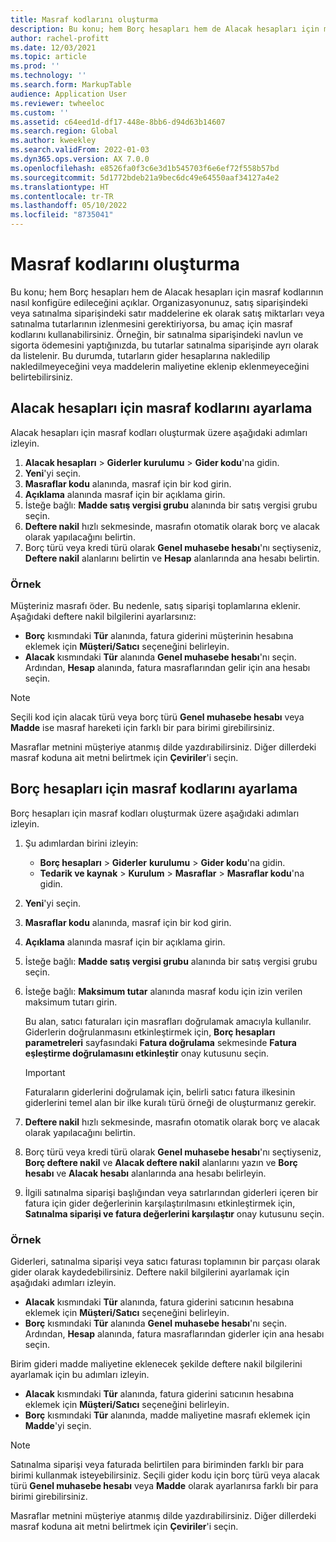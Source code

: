 ```yaml
---
title: Masraf kodlarını oluşturma
description: Bu konu; hem Borç hesapları hem de Alacak hesapları için masraf kodlarının nasıl konfigüre edileceğini açıklar.
author: rachel-profitt
ms.date: 12/03/2021
ms.topic: article
ms.prod: ''
ms.technology: ''
ms.search.form: MarkupTable
audience: Application User
ms.reviewer: twheeloc
ms.custom: ''
ms.assetid: c64eed1d-df17-448e-8bb6-d94d63b14607
ms.search.region: Global
ms.author: kweekley
ms.search.validFrom: 2022-01-03
ms.dyn365.ops.version: AX 7.0.0
ms.openlocfilehash: e8526fa0f3c6e3d1b545703f6e6ef72f558b57bd
ms.sourcegitcommit: 5d1772bdeb21a9bec6dc49e64550aaf34127a4e2
ms.translationtype: HT
ms.contentlocale: tr-TR
ms.lasthandoff: 05/10/2022
ms.locfileid: "8735041"
---
```

# <a name="create-charges-codes"></a>Masraf kodlarını oluşturma

Bu konu; hem Borç hesapları hem de Alacak hesapları için masraf kodlarının nasıl konfigüre edileceğini açıklar. Organizasyonunuz, satış siparişindeki veya satınalma siparişindeki satır maddelerine ek olarak satış miktarları veya satınalma tutarlarının izlenmesini gerektiriyorsa, bu amaç için masraf kodlarını kullanabilirsiniz. Örneğin, bir satınalma siparişindeki navlun ve sigorta ödemesini yaptığınızda, bu tutarlar satınalma siparişinde ayrı olarak da listelenir. Bu durumda, tutarların gider hesaplarına nakledilip nakledilmeyeceğini veya maddelerin maliyetine eklenip eklenmeyeceğini belirtebilirsiniz.

## <a name="set-up-charges-codes-for-accounts-receivable"></a>Alacak hesapları için masraf kodlarını ayarlama

Alacak hesapları için masraf kodları oluşturmak üzere aşağıdaki adımları izleyin.

1. **Alacak hesapları** &gt; **Giderler kurulumu** &gt; **Gider kodu**'na gidin.
2. **Yeni**'yi seçin.
3. **Masraflar kodu** alanında, masraf için bir kod girin.
3. **Açıklama** alanında masraf için bir açıklama girin.
4. İsteğe bağlı: **Madde satış vergisi grubu** alanında bir satış vergisi grubu seçin.
5. **Deftere nakil** hızlı sekmesinde, masrafın otomatik olarak borç ve alacak olarak yapılacağını belirtin.
6. Borç türü veya kredi türü olarak **Genel muhasebe hesabı**'nı seçtiyseniz, **Deftere nakil** alanlarını belirtin ve **Hesap** alanlarında ana hesabı belirtin.

### <a name="example"></a>Örnek

Müşteriniz masrafı öder. Bu nedenle, satış siparişi toplamlarına eklenir. Aşağıdaki deftere nakil bilgilerini ayarlarsınız:

- **Borç** kısmındaki **Tür** alanında, fatura giderini müşterinin hesabına eklemek için **Müşteri/Satıcı** seçeneğini belirleyin.
- **Alacak** kısmındaki **Tür** alanında **Genel muhasebe hesabı**'nı seçin. Ardından, **Hesap** alanında, fatura masraflarından gelir için ana hesabı seçin.

> [!NOTE]
> Seçili kod için alacak türü veya borç türü **Genel muhasebe hesabı** veya **Madde** ise masraf hareketi için farklı bir para birimi girebilirsiniz.

Masraflar metnini müşteriye atanmış dilde yazdırabilirsiniz. Diğer dillerdeki masraf koduna ait metni belirtmek için **Çeviriler**'i seçin.

## <a name="set-up-charges-codes-for-accounts-payable"></a>Borç hesapları için masraf kodlarını ayarlama

Borç hesapları için masraf kodları oluşturmak üzere aşağıdaki adımları izleyin.

1. Şu adımlardan birini izleyin:

    - **Borç hesapları** &gt; **Giderler** **kurulumu** &gt; **Gider kodu**'na gidin.
    - **Tedarik ve kaynak** &gt; **Kurulum** &gt; **Masraflar** &gt; **Masraflar kodu**'na gidin.

2. **Yeni**'yi seçin.
3. **Masraflar kodu** alanında, masraf için bir kod girin.
3. **Açıklama** alanında masraf için bir açıklama girin.
4. İsteğe bağlı: **Madde satış vergisi grubu** alanında bir satış vergisi grubu seçin.
5. İsteğe bağlı: **Maksimum tutar** alanında masraf kodu için izin verilen maksimum tutarı girin.

    Bu alan, satıcı faturaları için masrafları doğrulamak amacıyla kullanılır. Giderlerin doğrulanmasını etkinleştirmek için, **Borç hesapları parametreleri** sayfasındaki **Fatura doğrulama** sekmesinde **Fatura eşleştirme doğrulamasını etkinleştir** onay kutusunu seçin.

    > [!IMPORTANT]
    > Faturaların giderlerini doğrulamak için, belirli satıcı fatura ilkesinin giderlerini temel alan bir ilke kuralı türü örneği de oluşturmanız gerekir.

6. **Deftere nakil** hızlı sekmesinde, masrafın otomatik olarak borç ve alacak olarak yapılacağını belirtin.
7. Borç türü veya kredi türü olarak **Genel muhasebe hesabı**'nı seçtiyseniz, **Borç deftere nakil** ve **Alacak deftere nakil** alanlarını yazın ve **Borç hesabı** ve **Alacak hesabı** alanlarında ana hesabı belirleyin.
8. İlgili satınalma siparişi başlığından veya satırlarından giderleri içeren bir fatura için gider değerlerinin karşılaştırılmasını etkinleştirmek için, **Satınalma siparişi ve fatura değerlerini karşılaştır** onay kutusunu seçin.

### <a name="example"></a>Örnek

Giderleri, satınalma siparişi veya satıcı faturası toplamının bir parçası olarak gider olarak kaydedebilirsiniz. Deftere nakil bilgilerini ayarlamak için aşağıdaki adımları izleyin. 

- **Alacak** kısmındaki **Tür** alanında, fatura giderini satıcının hesabına eklemek için **Müşteri/Satıcı** seçeneğini belirleyin.
- **Borç** kısmındaki **Tür** alanında **Genel muhasebe hesabı**'nı seçin. Ardından, **Hesap** alanında, fatura masraflarından giderler için ana hesabı seçin.

Birim gideri madde maliyetine eklenecek şekilde deftere nakil bilgilerini ayarlamak için bu adımları izleyin.

- **Alacak** kısmındaki **Tür** alanında, fatura giderini satıcının hesabına eklemek için **Müşteri/Satıcı** seçeneğini belirleyin.
- **Borç** kısmındaki **Tür** alanında, madde maliyetine masrafı eklemek için **Madde**'yi seçin.

> [!NOTE]
> Satınalma siparişi veya faturada belirtilen para biriminden farklı bir para birimi kullanmak isteyebilirsiniz. Seçili gider kodu için borç türü veya alacak türü **Genel muhasebe hesabı** veya **Madde** olarak ayarlanırsa farklı bir para birimi girebilirsiniz.

Masraflar metnini müşteriye atanmış dilde yazdırabilirsiniz. Diğer dillerdeki masraf koduna ait metni belirtmek için **Çeviriler**'i seçin.
